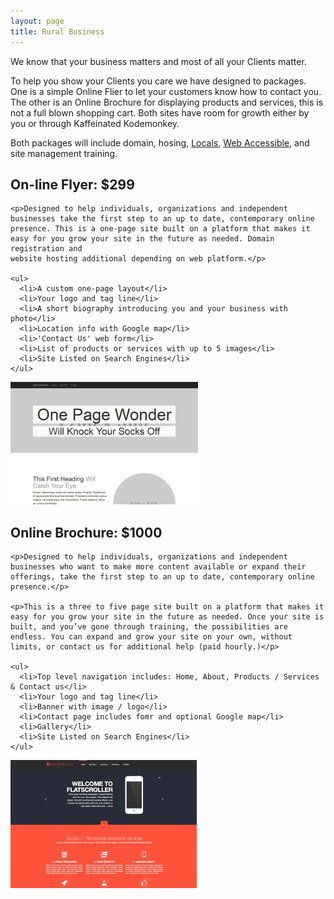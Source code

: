 ```yaml
---
layout: page
title: Rural Business
---
```



<p>We know that your business matters and most of all your Clients matter.</p>
<p>To help you show your Clients you care we have designed to packages. One is a simple Online Flier to let your customers know how to contact you. The other is
an Online Brochure for displaying products and services, this is not a full blown shopping cart. Both sites have room for growth either by you or through Kaffeinated Kodemonkey. </p>

<p>Both packages will include domain, hosing, <a href="{{baseurl}}/local_seo" title="Locals">Locals</a>, <a href="https://www.w3.org/TR/WCAG20/" target="_blank" title="WCAG2.0">Web Accessible</a>, and site management training.</p>

<div class="row">
  <div class="col-sm-9">
    <h2>On-line Flyer: $299</h2>

    <p>Designed to help individuals, organizations and independent businesses take the first step to an up to date, contemporary online presence. This is a one-page site built on a platform that makes it easy for you grow your site in the future as needed. Domain registration and
    website hosting additional depending on web platform.</p>

    <ul>
      <li>A custom one-page layout</li>
      <li>Your logo and tag line</li>
      <li>A short biography introducing you and your business with photo</li>
      <li>Location info with Google map</li>
      <li>'Contact Us' web form</li>
      <li>List of products or services with up to 5 images</li>
      <li>Site Listed on Search Engines</li>
    </ul>
  </div>
  <div class="col-sm-3">
      <img src="img/one-page-wonder.jpg" class="img-thumbnail img-responsive">
  </div>
</div>

<div class="row">
  <div class="col-sm-9">
    <h2>Online Brochure: $1000</h2>

    <p>Designed to help individuals, organizations and independent businesses who want to make more content available or expand their offerings, take the first step to an up to date, contemporary online presence.</p>

    <p>This is a three to five page site built on a platform that makes it easy for you grow your site in the future as needed. Once your site is built, and you’ve gone through training, the possibilities are endless. You can expand and grow your site on your own, without limits, or contact us for additional help (paid hourly.)</p>

    <ul>
      <li>Top level navigation includes: Home, About, Products / Services & Contact us</li>
      <li>Your logo and tag line</li>
      <li>Banner with image / logo</li>
      <li>Contact page includes fomr and optional Google map</li>
      <li>Gallery</li>
      <li>Site Listed on Search Engines</li>
    </ul>
  </div>
  <div class="col-sm-3">
    <img src="img/large-131-temp_006.jpg" class="img-thumbnail img-responsive">
  </div>
</div>
&nbsp;

